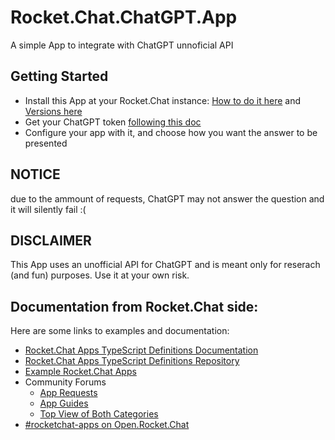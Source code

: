 # Rocket.Chat.ChatGPT.App
A simple App to integrate with ChatGPT unnoficial API

## Getting Started
- Install this App at your Rocket.Chat instance: [How to do it here](https://docs.rocket.chat/air-gapped-workspaces/manual-app-installation#installing-an-app) and [Versions here](https://github.com/dudanogueira/Rocket.Chat.ChatGPT.App/tree/master/dist)
- Get your ChatGPT token [following this doc](https://github.com/acheong08/ChatGPT/wiki/Setup)
- Configure your app with it, and choose how you want the answer to be presented

## NOTICE
due to the ammount of requests, ChatGPT may not answer the question and it will silently fail :(

## DISCLAIMER
This App uses an unofficial API for ChatGPT and is meant only for reserach (and fun) purposes. Use it at your own risk.

## Documentation from Rocket.Chat side:
Here are some links to examples and documentation:
- [Rocket.Chat Apps TypeScript Definitions Documentation](https://rocketchat.github.io/Rocket.Chat.Apps-engine/)
- [Rocket.Chat Apps TypeScript Definitions Repository](https://github.com/RocketChat/Rocket.Chat.Apps-engine)
- [Example Rocket.Chat Apps](https://github.com/graywolf336/RocketChatApps)
- Community Forums
  - [App Requests](https://forums.rocket.chat/c/rocket-chat-apps/requests)
  - [App Guides](https://forums.rocket.chat/c/rocket-chat-apps/guides)
  - [Top View of Both Categories](https://forums.rocket.chat/c/rocket-chat-apps)
- [#rocketchat-apps on Open.Rocket.Chat](https://open.rocket.chat/channel/rocketchat-apps)
